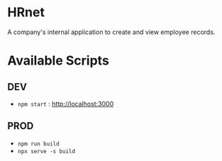 # HRnet

A company's internal application to create and view employee records.

# Available Scripts

## DEV

- `npm start` : [http://localhost:3000](http://localhost:3000)

## PROD

- `npm run build`
- `npx serve -s build`
